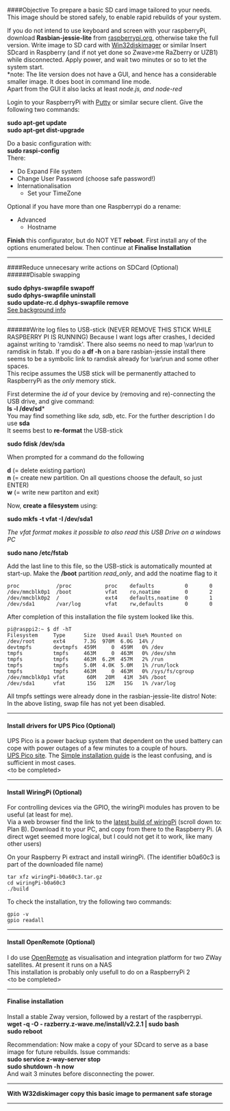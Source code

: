 ####Objective
To prepare a basic SD card image tailored to your needs. This image should be stored safely, to enable rapid rebuilds of your system.    
   
If you do not intend to use keyboard and screen with your raspberryPi, download **Rasbian-jessie-lite** from [raspberrypi.org](https://www.raspberrypi.org/downloads/raspbian/), otherwise take the full version.
Write image to SD card with [Win32diskimager](https://sourceforge.net/projects/win32diskimager/) or similar
Insert SDcard in Raspberry (and if not yet done so Zwave>me RaZberry or UZB1) while disconnected. 
Apply power, and wait two minutes or so to let the system start.    
*note: The lite version does not have a GUI, and hence has a considerable smaller image. It does boot in command line mode.    
Apart from the GUI it also lacks at least *node.js, and node-red*

Login to your RaspberryPi with [Putty](http://www.putty.org/) or similar secure client. Give the following two commands:   

**sudo apt-get update**   
**sudo apt-get dist-upgrade**   

Do a basic configuration with:   
**sudo raspi-config**   
There:
- Do Expand File system
- Change User Password (choose safe password!)
- Internationalisation
     - Set your TimeZone   

Optional if you have more than one Raspberrypi do a rename:
- Advanced
     - Hostname   
   
**Finish** this configurator, but do NOT YET **reboot**. First install any of the options enumerated below. Then continue at **Finalise Installation**
***
####Reduce unnecesary write actions on SDCard (Optional)
######Disable swapping   
   
**sudo dphys-swapfile swapoff**    
**sudo dphys-swapfile uninstall**    
**sudo update-rc.d dphys-swapfile remove**    
[See background info](http://www.ideaheap.com/2013/07/stopping-sd-card-corruption-on-a-raspberry-pi/)
***
######Write log files to USB-stick (NEVER REMOVE THIS STICK WHILE RASPBERRY PI IS RUNNING)
Because I want logs after crashes, I decided against writing to 'ramdisk'. There also seems no need to map \var\run to ramdisk in fstab. If you do a **df -h** on a bare rasbian-jessie install there seems to be a symbolic link to ramdisk already for \var\run and some other spaces.    
This recipe assumes the USB stick will be permanently attached to RaspberryPi as the *only* memory stick.
  
First determine the *id* of your device by (removing and re)-connecting the USB drive, and give command:     
**ls -l /dev/sd***    
You may find something like *sda, sdb*, etc. For the further description I do use **sda**    
It seems best to **re-format** the USB-stick

**sudo fdisk /dev/sda**    

When prompted for a command do the following    

**d** (= delete existing partion)    
**n** (= create new partition. On all questions choose the default, so just ENTER)    
**w** (= write new partiton and exit)

Now, **create a filesystem** using:

**sudo mkfs -t vfat -I /dev/sda1**    

*The vfat format makes it possible to also read this USB Drive on a windows PC*    

 **sudo nano /etc/fstab**    

 Add the last line to this file, so the USB-stick is automatically mounted at start-up. Make the **/boot** partition *read_only*, and add the noatime flag to it 
```
proc            /proc           proc    defaults          0       0
/dev/mmcblk0p1  /boot           vfat    ro,noatime        0       2
/dev/mmcblk0p2  /               ext4    defaults,noatime  0       1
/dev/sda1	    /var/log	    vfat	rw,defaults       0       0
``` 
After completion of this installation the file system looked like this.    
```
pi@rasppi2:~ $ df -hT
Filesystem     Type      Size  Used Avail Use% Mounted on
/dev/root      ext4      7.3G  970M  6.0G  14% /
devtmpfs       devtmpfs  459M     0  459M   0% /dev
tmpfs          tmpfs     463M     0  463M   0% /dev/shm
tmpfs          tmpfs     463M  6.2M  457M   2% /run
tmpfs          tmpfs     5.0M  4.0K  5.0M   1% /run/lock
tmpfs          tmpfs     463M     0  463M   0% /sys/fs/cgroup
/dev/mmcblk0p1 vfat       60M   20M   41M  34% /boot
/dev/sda1      vfat       15G   12M   15G   1% /var/log
```
 All tmpfs settings were already done in the rasbian-jessie-lite distro! Note: In the above listing, swap file has not yet been disabled.    
***
#### Install drivers for UPS Pico (Optional)      
UPS Pico is a power backup system that dependent on the used battery can cope with power outages of a few minutes to a couple of hours.    
[UPS Pico site](http://www.pimodules.com/). The [Simple installation guide](http://www.pimodules.com/_pdf/Simple_Setting_Guide_for_the_UPS_PIco.pdf) is the least confusing, and is sufficient in most cases.    
\<to be completed\>     
***
#### Install WiringPi (Optional)
For controlling devices via the GPIO, the wiringPi modules has proven to be useful (at least for me).    
Via a web browser find the link to the [latest build of wiringPi](http://wiringpi.com/download-and-install/) (scroll down to: Plan B). Download it to your PC, and copy from there to the Raspberry Pi. (A direct wget seemed more logical, but I could not get it to work, like many other users)
   
On your Raspberry Pi extract and install wiringPi. (The identifier b0a60c3 is part of the downloaded file name)     
```
tar xfz wiringPi-b0a60c3.tar.gz
cd wiringPi-b0a60c3
./build
```       
To check the installation, try the following two commands:    
```
gpio -v
gpio readall
```
***
#### Install OpenRemote (Optional)    
I do use [OpenRemote](http://www.openremote.org/x/nwFWAQ) as visualisation and integration platform for two ZWay satellites. At present it runs on a NAS    
This installation is probably only usefull to do on a RaspberryPi 2    
\<to be completed\>    
*** 
#### Finalise installation   
Install a stable Zway version, followed by a restart of the raspberrypi.  
**wget -q -O - razberry.z-wave.me/install/v2.2.1 | sudo bash**   
**sudo reboot**

Recommendation: Now make a copy of your SDcard to serve as a base image for future rebuilds. Issue commands:    
**sudo service z-way-server stop**     
**sudo shutdown -h now**    
And wait 3 minutes before disconnecting the power.
***
**With W32diskimager copy this basic image to permanent safe storage**
***

